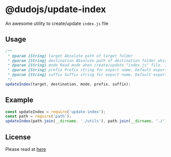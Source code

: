 # @dudojs/update-index
An awesome utility to create/update `index.js` file

## Usage
```js
/**
 * @param {String} target Absolute path of target folder
 * @param {String} destination Absolute path of destination folder which "index.js" filw is created
 * @param {String} mode Read mode when create/update "index.js" file. If is "FILE", all JS file under target folder will be listed. If is "FOLDER", all sub folder under target folder will be listed. If is blank or null, all JS file and sub folder will be listed
 * @param {String} prefix Prefix string for export name. Default export name will be name of folder or file without extension.
 * @param {String} suffix Suffix string for export name. Default export name will be name of folder or file without extension.
 */
updateIndex(target, destination, mode, prefix, suffix);
```

## Example
```js
const updateIndex = require('update-index');
const path = require('path');
updateIndex(path.join(__dirname, './utils'), path.join(__dirname, './'), 'FILE', null, 'Util');
```

## License
Please read at [here](./LICENSE.md)
